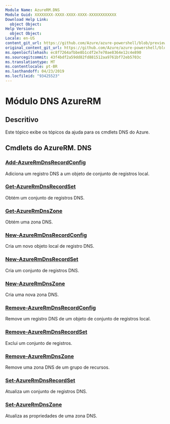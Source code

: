 ```yaml
---
Module Name: AzureRM.DNS
Module Guid: XXXXXXXX-XXXX-XXXX-XXXX-XXXXXXXXXXXX
Download Help Link:
  object Object: 
Help Version:
  object Object: 
Locale: en-US
content_git_url: https://github.com/Azure/azure-powershell/blob/preview/src/ResourceManager/Dns/Commands.Dns/help/AzureRM.DNS.md
original_content_git_url: https://github.com/Azure/azure-powershell/blob/preview/src/ResourceManager/Dns/Commands.Dns/help/AzureRM.DNS.md
ms.openlocfilehash: ec8f7264afbbe8b1cdf2e7e70ae8364e12c4e890
ms.sourcegitcommit: 43f4bdf2a59dd82fd881512aa9761bf72eb5703c
ms.translationtype: MT
ms.contentlocale: pt-BR
ms.lasthandoff: 04/23/2019
ms.locfileid: "93425523"
---
```

# Módulo DNS AzureRM
## Descritivo
Este tópico exibe os tópicos da ajuda para os cmdlets DNS do Azure.

## Cmdlets do AzureRM. DNS
### [Add-AzureRmDnsRecordConfig](Add-AzureRmDnsRecordConfig.md)
Adiciona um registro DNS a um objeto de conjunto de registros local.

### [Get-AzureRmDnsRecordSet](Get-AzureRmDnsRecordSet.md)
Obtém um conjunto de registros DNS.

### [Get-AzureRmDnsZone](Get-AzureRmDnsZone.md)
Obtém uma zona DNS.

### [New-AzureRmDnsRecordConfig](New-AzureRmDnsRecordConfig.md)
Cria um novo objeto local de registro DNS.

### [New-AzureRmDnsRecordSet](New-AzureRmDnsRecordSet.md)
Cria um conjunto de registros DNS.

### [New-AzureRmDnsZone](New-AzureRmDnsZone.md)
Cria uma nova zona DNS.

### [Remove-AzureRmDnsRecordConfig](Remove-AzureRmDnsRecordConfig.md)
Remove um registro DNS de um objeto de conjunto de registros local.

### [Remove-AzureRmDnsRecordSet](Remove-AzureRmDnsRecordSet.md)
Exclui um conjunto de registros.

### [Remove-AzureRmDnsZone](Remove-AzureRmDnsZone.md)
Remove uma zona DNS de um grupo de recursos.

### [Set-AzureRmDnsRecordSet](Set-AzureRmDnsRecordSet.md)
Atualiza um conjunto de registros DNS.

### [Set-AzureRmDnsZone](Set-AzureRmDnsZone.md)
Atualiza as propriedades de uma zona DNS.

